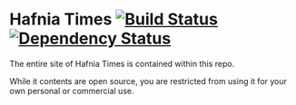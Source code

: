 Hafnia Times [![Build Status](https://travis-ci.org/hafniatimes/hafniatimes.github.io.svg)](https://travis-ci.org/hafniatimes/hafniatimes.github.io) [![Dependency Status](https://gemnasium.com/hafniatimes/hafniatimes.github.io.svg)](https://gemnasium.com/hafniatimes/hafniatimes.github.io)
============
The entire site of Hafnia Times is contained within this repo.

While it contents are open source, you are restricted from using it for your own personal or commercial use.
